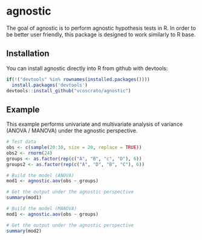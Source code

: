 # agnostic

The goal of agnostic is to perform agnostic hypothesis tests in R. In order to be better user friendly, this package is designed to work similarly to R base.

## Installation

You can install agnostic directly into R from github with devtools:

``` r
if(!("devtools" %in% rownames(installed.packages())))
  install.packages('devtools')
devtools::install_github("vcoscrato/agnostic")
```
## Example

This example performs univariate and multivariate analysis of variance (ANOVA / MANOVA) under the agnostic perspective.

``` r
# Test data
obs <- c(sample(20:30, size = 20, replace = TRUE))
obs2 <- rnorm(24)
groups <- as.factor(rep(c("A", "B", "c", "D"), 6))
groups2 <- as.factor(rep(c("A", "D", "B", "C"), 6))

# Build the model (ANOVA)
mod1 <- agnostic.aov(obs ~ groups)

# Get the output under the agnostic perspective
summary(mod1)

# Build the model (MANOVA)
mod1 <- agnostic.aov(obs ~ groups)

# Get the output under the agnostic perspective
summary(mod2)


